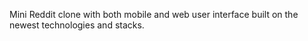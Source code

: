 
Mini Reddit clone with both mobile and web user interface built on the newest technologies and stacks.
